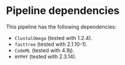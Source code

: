 # Pipeline dependencies

This pipeline has the following dependencies:
- `ClustalOmega` (tested with 1.2.4).
- `fasttree` (tested with 2.1.10-1).
- `CodeML` (tested with 4.9j).
- `HYPHY` (tested with 2.3.14).
